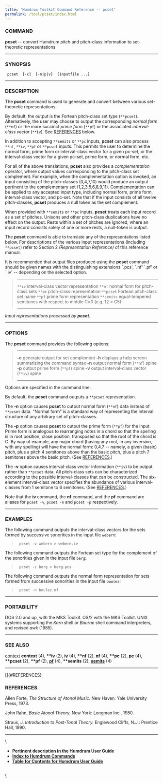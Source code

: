 ```yaml
---
title: 'Humdrum Toolkit Command Reference -- pcset'
permalink: /tool/pcset/index.html
---
```


### COMMAND

**pcset** -- convert Humdrum pitch and pitch-class information to
set-theoretic representations

------------------------------------------------------------------------

### SYNOPSIS

` pcset  [-c]  [-n|p|v]  [inputfile ...]`

------------------------------------------------------------------------

### DESCRIPTION

The **pcset** command is used to generate and convert between various
set-theoretic representations.

By default, the output is the Fortean pitch-class set type (`**pcset`).
Alternatively, the user may choose to output the corresponding *normal
form* (`**nf`) or the more succinct *prime form* (`**pf`) or the
associated *interval-class vector* (`**iv`). See
[REFERENCES](#REFERENCES) below.

In addition to accepting `**semits` or `**pc` inputs, **pcset** can also
process `**nf`, `**iv`, `**pf` or `**pcset` inputs. This permits the
user to determine the normal form, prime form or interval-class vector
for a given pc-set, or the interval-class vector for a given pc-set,
prime form, or normal form, etc.

For all of the above translations, **pcset** also provides a
*complementation* operator, where output values corresponding to the
pitch-class set complement. For example, when the complementation option
is invoked, an input consisting of the pitch-classes (0,4,7,10) would
produce an output pertinent to the complementary set (1,2,3,5,6,8,9,11).
Complementation can be applied to any accepted input type, including
normal form, prime form, interval-class vector, and pc-set. Note that if
the input consists of all twelve pitch-classes, **pcset** produces a
null token as the set complement.

When provided with `**semits` or `**pc` inputs, **pcset** treats each
input record as a set of pitches. Unisons and other pitch-class
duplications have no effect on the output. Rests within a set of pitches
are ignored; where an input record consists solely of one or more rests,
a null-token is output.

The **pcset** command is able to translate any of the representations
listed below. For descriptions of the various input representations
(including `**pcset`) refer to Section 2 *(Representation Reference)* of
this reference manual.

It is recommended that output files produced using the **pcset** command
should be given names with the distinguishing extensions \`.pcs\',
\`.nf\' \`.pf\' or \`.iv\' \-- depending on the selected option.

>   ------------ --------------------------------------------------------------------
>   `**iv`       interval-class vector representation
>   `**nf`       normal form for pitch-class sets
>   `**pc`       pitch-class representation
>   `**pcset`    Fortean pitch-class set name
>   `**pf`       prime form representation
>   `**semits`   equal-tempered semitones with respect to middle C=0 (e.g. 12 = C5)
>   ------------ --------------------------------------------------------------------
>
*Input representations processed by **pcset**.*

------------------------------------------------------------------------

### OPTIONS

The **pcset** command provides the following options:

>   -------- -------------------------------------------------------
>   **-c**   generate output for set complement
>   **-h**   displays a help screen summarizing the command syntax
>   **-n**   output normal form (`**nf`) spine
>   **-p**   output prime form (`**pf`) spine
>   **-v**   output interval-class vector (`**iv`) spine
>   -------- -------------------------------------------------------
>
Options are specified in the command line.

By default, the **pcset** command outputs a `**pcset` representation.

The **-n** option causes **pcset** to output normal form (`**nf`) data
instead of `**pcset` data. \"Normal form\" is a standard way of
representing the interval structure of any arbitrary set of
pitch-classes.

The **-p** option causes **pcset** to output the prime form (`**pf`) for
the input. Prime form is analogous to rearranging notes in a chord so
that the spelling is in root position, close position, transposed so
that the root of the chord is C. By way of example, any major chord
(having any root, in any inversion, with any spelling) will have the
normal form: 0,4,7 \-- namely, a given (basic) pitch, plus a pitch 4
semitones above than the basic pitch, plus a pitch 7 semitones above the
basic pitch. (See [REFERENCES](#REFERENCES).)

The **-v** option causes interval-class vector information (`**iv`) to
be output rather than `**pcset` data. All pitch-class sets can be
characterized according to the possible interval-classes that can be
constructed. The six-element interval-class vector specifies the
abundance of various interval-classes from 1 semitone to 6 semitones.
(See [REFERENCES](#REFERENCES).)

Note that the **iv** command, the **nf** command, and the **pf** command
are aliases for `pcset -v`, `pcset -n` and `pcset -p` respectively.

------------------------------------------------------------------------

### EXAMPLES

The following command outputs the interval-class vectors for the sets
formed by successive sonorities in the input file `webern`:

> ` pcset -v webern > webern.iv`

The following command outputs the Fortean set type for the complement of
the sonorities given in the input file `berg`:

> ` pcset -c berg > berg.pcs`

The following command outputs the normal form representation for sets
formed from successive sonorities in the input file `boulez`:

> ` pcset -n boulez.nf`

------------------------------------------------------------------------

### PORTABILITY

DOS 2.0 and up, with the MKS Toolkit. OS/2 with the MKS Toolkit. UNIX
systems supporting the *Korn* shell or *Bourne* shell command
interpreters, and revised *awk* (1985).

------------------------------------------------------------------------

### SEE ALSO

[context](context.html) **context** (4), **\*\*iv** (2),
[**iv**](iv.html) (4), **\*\*nf** (2), [**nf**](nf.html) (4), **\*\*pc**
(2), [**pc**](pc.html) (4), **\*\*pcset** (2), **\*\*pf** (2),
[**pf**](pf.html) (4), **\*\*semits** (2), [**semits**](semits.html) (4)

------------------------------------------------------------------------

[]{#REFERENCES}

### REFERENCES

Allen Forte, *The Structure of Atonal Music.* New Haven: Yale University
Press, 1973.

John Rahn, *Basic Atonal Theory.* New York: Longman Inc., 1980.

Straus, J. *Introduction to Post-Tonal Theory.* Englewood Cliffs, N.J.:
Prentice Hall, 1990.

------------------------------------------------------------------------

\

-   [**Pertinent description in the Humdrum User
    Guide**](../guide34.html#The_pcset_Command)
-   [**Index to Humdrum Commands**](../commands.toc.html)
-   [**Table for Contents for Humdrum User Guide**](../guide.toc.html)

\
\
